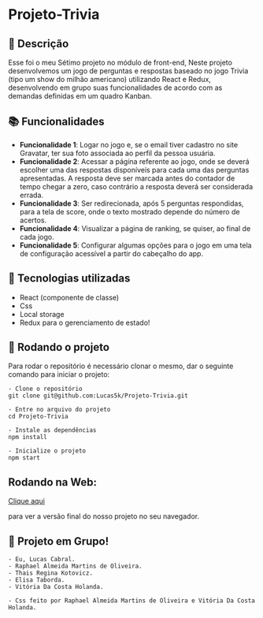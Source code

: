 # Projeto-Trivia

## :memo: Descrição
Esse foi o meu Sétimo projeto no módulo de front-end, Neste projeto desenvolvemos um jogo de perguntas e respostas baseado no jogo Trivia (tipo um show do milhão americano) utilizando React e Redux, desenvolvendo em grupo suas funcionalidades de acordo com as demandas definidas em um quadro Kanban.

## :books: Funcionalidades
* <b>Funcionalidade 1</b>: Logar no jogo e, se o email tiver cadastro no site Gravatar, ter sua foto associada ao perfil da pessoa usuária.
* <b>Funcionalidade 2</b>: Acessar a página referente ao jogo, onde se deverá escolher uma das respostas disponíveis para cada uma das perguntas apresentadas. A resposta deve ser marcada antes do contador de tempo chegar a zero, caso contrário a resposta deverá ser considerada errada.
* <b>Funcionalidade 3</b>: Ser redirecionada, após 5 perguntas respondidas, para a tela de score, onde o texto mostrado depende do número de acertos.
* <b>Funcionalidade 4</b>: Visualizar a página de ranking, se quiser, ao final de cada jogo.
* <b>Funcionalidade 5</b>: Configurar algumas opções para o jogo em uma tela de configuração acessível a partir do cabeçalho do app.

## :wrench: Tecnologias utilizadas
- React (componente de classe)
- Css
- Local storage
- Redux para o gerenciamento de estado!

## :rocket: Rodando o projeto
Para rodar o repositório é necessário clonar o mesmo, dar o seguinte comando para iniciar o projeto:
```
- Clone o repositório
git clone git@github.com:Lucas5k/Projeto-Trivia.git

- Entre no arquivo do projeto
cd Projeto-Trivia

- Instale as dependências
npm install

- Inicialize o projeto
npm start

```
## Rodando na Web:

<a href="https://projeto-trivia-sage.vercel.app/">Clique aqui</a><p>para ver a versão final do nosso projeto no seu navegador.</p>

<!-- ## :soon: Implementação futura
* O que será implementado na próxima sprint? -->

## :handshake: Projeto em Grupo!
    - Eu, Lucas Cabral. 
    - Raphael Almeida Martins de Oliveira. 
    - Thais Regina Kotovicz. 
    - Elisa Taborda. 
    - Vitória Da Costa Holanda.
    
    - Css feito por Raphael Almeida Martins de Oliveira e Vitória Da Costa Holanda.

<!-- ## :dart: Status do projeto -->
